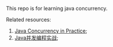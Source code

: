 This repo is for learning java concurrency.

Related resources:

1. [Java Concurrency in Practice](https://book.douban.com/subject/1888733//);
2. [Java并发编程实战](https://time.geekbang.org/column/intro/159);